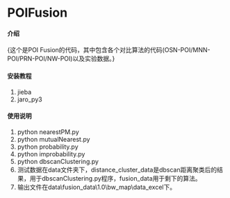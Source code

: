 # POIFusion

#### 介绍
{这个是POI Fusion的代码，其中包含各个对比算法的代码(OSN-POI/MNN-POI/PRN-POI/NW-POI)以及实验数据。}


#### 安装教程

1.  jieba
2.  jaro_py3

#### 使用说明

1.  python nearestPM.py
2.  python mutualNearest.py
3.  python probability.py
4.  python improbability.py
5.  python dbscanClustering.py
6.  测试数据在data文件夹下，distance_cluster_data是dbscan距离聚类后的结果，用于dbscanClustering.py程序，fusion_data用于剩下的算法。
7.  输出文件在data\fusion_data\1.0\bw_map\data_excel下。